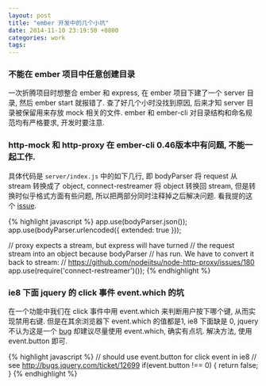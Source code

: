 ```yaml
---
layout: post
title: "ember 开发中的几个小坑"
date: 2014-11-10 23:19:50 +0800
categories: work
tags:
---
```


### 不能在 ember 项目中任意创建目录
一次折腾项目时想整合 ember 和 express, 在 ember 项目下建了一个 server 目录, 然后 ember start 就报错了.
查了好几个小时没找到原因, 后来才知 server 目录被保留用来存放 mock 相关的文件. ember 和 ember-cli 对目录结构和命名规范均有严格要求,
开发时要注意.

### http-mock 和 http-proxy 在 ember-cli 0.46版本中有问题, 不能一起工作.
具体代码是 `server/index.js` 中的如下几行, 即 bodyParser 将 request 从 stream 转换成了 object, connect-restreamer 将 object
转换回 stream, 但是转换时似乎格式方面有些问题, 所以把两部分同时注释掉之后解决问题. 看我提的这个 [issue](https://github.com/stefanpenner/ember-cli/issues/2424).

{% highlight javascript %}
  app.use(bodyParser.json());
  app.use(bodyParser.urlencoded({
    extended: true
  }));

  // proxy expects a stream, but express will have turned
  // the request stream into an object because bodyParser
  // has run. We have to convert it back to stream:
  // https://github.com/nodejitsu/node-http-proxy/issues/180
  app.use(require('connect-restreamer')());
{% endhighlight %}

### ie8 下面 jquery 的 click 事件 event.which 的坑

在一个功能中我们在 click 事件中用 event.which 来判断用户按下哪个键, 从而实现禁用右键.
但是在其余浏览器下 event.which 的值都是1, ie8 下面缺是 0, jquery 不认为这是一个 [bug](http://bugs.jquery.com/ticket/12699) 
却建议尽量使用 event.which, 确实有点坑. 解决方法, 使用 event.button 即可.

{% highlight javascript %}
   // should use event.button for click event in ie8
    // see http://bugs.jquery.com/ticket/12699
    if(event.button !== 0) {
      return false;
    }
{% endhighlight %}